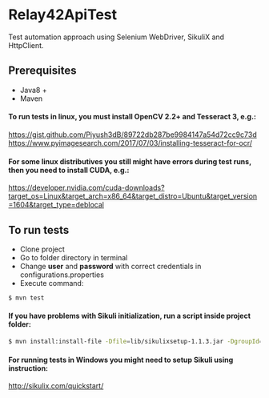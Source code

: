 # Relay42ApiTest

Test automation approach using Selenium WebDriver, SikuliX and HttpClient.

## Prerequisites
- Java8 +
- Maven

#### To run tests in linux, you must install OpenCV 2.2+ and Tesseract 3, e.g.:
https://gist.github.com/Piyush3dB/89722db287be9984147a54d72cc9c73d
https://www.pyimagesearch.com/2017/07/03/installing-tesseract-for-ocr/

#### For some linux distributives you still might have errors during test runs, then you need to install CUDA, e.g.:
https://developer.nvidia.com/cuda-downloads?target_os=Linux&target_arch=x86_64&target_distro=Ubuntu&target_version=1604&target_type=deblocal

## To run tests
- Clone project
- Go to folder directory in terminal
- Change **user** and **password** with correct credentials in configurations.properties
- Execute command:
```sh
$ mvn test
```

#### If you have problems with Sikuli initialization, run a script inside project folder:
```sh
$ mvn install:install-file -Dfile=lib/sikulixsetup-1.1.3.jar -DgroupId=info.testing.automated.sikuli -DartifactId=sikulix -Dversion=1.1.3 -Dpackaging=jar
```
#### For running tests in Windows you might need to setup Sikuli using instruction:
http://sikulix.com/quickstart/
